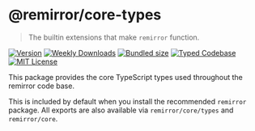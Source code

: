 # @remirror/core-types

> The builtin extensions that make `remirror` function.

[![Version][version]][npm] [![Weekly Downloads][downloads-badge]][npm] [![Bundled size][size-badge]][size] [![Typed Codebase][typescript]](#) [![MIT License][license]](#)

[version]: https://flat.badgen.net/npm/v/@remirror/core-types
[npm]: https://npmjs.com/package/@remirror/core-types
[license]: https://flat.badgen.net/badge/license/MIT/purple
[size]: https://bundlephobia.com/result?p=@remirror/core-types
[size-badge]: https://flat.badgen.net/bundlephobia/minzip/@remirror/core-types
[typescript]: https://flat.badgen.net/badge/icon/TypeScript?icon=typescript&label
[downloads-badge]: https://badgen.net/npm/dw/@remirror/core-types/red?icon=npm

This package provides the core TypeScript types used throughout the remirror code base.

This is included by default when you install the recommended `remirror` package. All exports are also available via `remirror/core/types` and `remirror/core`.
